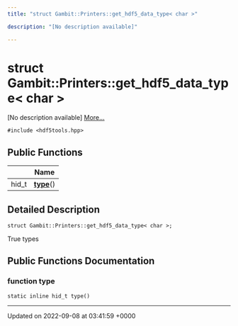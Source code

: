 ```yaml
---
title: "struct Gambit::Printers::get_hdf5_data_type< char >"

description: "[No description available]"

---
```


# struct Gambit::Printers::get_hdf5_data_type< char >



[No description available] [More...](#detailed-description)


`#include <hdf5tools.hpp>`

## Public Functions

|                | Name           |
| -------------- | -------------- |
| hid_t | **[type](/documentation/code/classes/structgambit_1_1printers_1_1get__hdf5__data__type_3_01char_01_4/#function-type)**() |

## Detailed Description

```
struct Gambit::Printers::get_hdf5_data_type< char >;
```


True types 

## Public Functions Documentation

### function type

```
static inline hid_t type()
```


-------------------------------

Updated on 2022-09-08 at 03:41:59 +0000